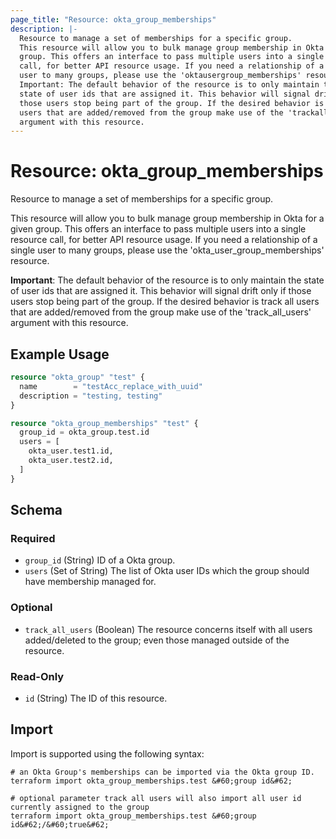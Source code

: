 ```yaml
---
page_title: "Resource: okta_group_memberships"
description: |-
  Resource to manage a set of memberships for a specific group.
  This resource will allow you to bulk manage group membership in Okta for a given
  group. This offers an interface to pass multiple users into a single resource
  call, for better API resource usage. If you need a relationship of a single
  user to many groups, please use the 'oktausergroup_memberships' resource.
  Important: The default behavior of the resource is to only maintain the
  state of user ids that are assigned it. This behavior will signal drift only if
  those users stop being part of the group. If the desired behavior is track all
  users that are added/removed from the group make use of the 'trackallusers'
  argument with this resource.
---
```


# Resource: okta_group_memberships

Resource to manage a set of memberships for a specific group.

This resource will allow you to bulk manage group membership in Okta for a given
group. This offers an interface to pass multiple users into a single resource
call, for better API resource usage. If you need a relationship of a single 
user to many groups, please use the 'okta_user_group_memberships' resource.

**Important**: The default behavior of the resource is to only maintain the
state of user ids that are assigned it. This behavior will signal drift only if
those users stop being part of the group. If the desired behavior is track all
users that are added/removed from the group make use of the 'track_all_users'
argument with this resource.

## Example Usage

```terraform
resource "okta_group" "test" {
  name        = "testAcc_replace_with_uuid"
  description = "testing, testing"
}

resource "okta_group_memberships" "test" {
  group_id = okta_group.test.id
  users = [
    okta_user.test1.id,
    okta_user.test2.id,
  ]
}
```

<!-- schema generated by tfplugindocs -->
## Schema

### Required

- `group_id` (String) ID of a Okta group.
- `users` (Set of String) The list of Okta user IDs which the group should have membership managed for.

### Optional

- `track_all_users` (Boolean) The resource concerns itself with all users added/deleted to the group; even those managed outside of the resource.

### Read-Only

- `id` (String) The ID of this resource.

## Import

Import is supported using the following syntax:

```shell
# an Okta Group's memberships can be imported via the Okta group ID.
terraform import okta_group_memberships.test &#60;group id&#62;

# optional parameter track all users will also import all user id currently assigned to the group
terraform import okta_group_memberships.test &#60;group id&#62;/&#60;true&#62;
```
